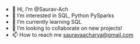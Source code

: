 - 👋 Hi, I’m @Saurav-Ach
- 👀 I’m interested in SQL, Python PySparks
- 🌱 I’m currently learning SQL
- 💞️ I’m looking to collaborate on new projects!
- 📫 How to reach me sauravaacharya@gmail.com

<!---
Saurav-Ach/Saurav-Ach is a ✨ special ✨ repository because its `README.md` (this file) appears on your GitHub profile.
You can click the Preview link to take a look at your changes.
--->
